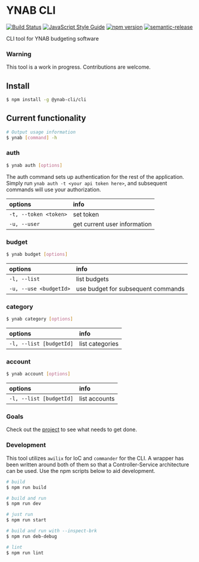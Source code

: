 # YNAB CLI

[![Build Status](https://travis-ci.org/Towerism/ynab-cli.svg?branch=master)](https://travis-ci.org/Towerism/ynab-cli)
[![JavaScript Style Guide](https://img.shields.io/badge/code_style-standard-brightgreen.svg)](https://standardjs.com)
[![npm version](https://badge.fury.io/js/%40ynab-cli%2Fcli.svg)](https://badge.fury.io/js/%40ynab-cli%2Fcli)
[![semantic-release](https://img.shields.io/badge/%20%20%F0%9F%93%A6%F0%9F%9A%80-semantic--release-e10079.svg)](https://github.com/semantic-release/semantic-release)

CLI tool for YNAB budgeting software

### Warning

This tool is a work in progress. Contributions are welcome.

## Install
``` bash
$ npm install -g @ynab-cli/cli
```

## Current functionality

``` bash
# Output usage information
$ ynab [command] -h

```

### auth

``` bash
$ ynab auth [options]
```

The auth command sets up authentication for the rest of the application. Simply
run `ynab auth -t <your api token here>`, and subsequent commands will use your
authorization.

| options               | info                         |
|:----------------------|:-----------------------------|
| `-t, --token <token>` | set token                    |
| `-u, --user`          | get current user information |

### budget

``` bash
$ ynab budget [options]
```

| options                | info                               |
|:-----------------------|:-----------------------------------|
| `-l, --list`           | list budgets                       |
| `-u, --use <budgetId>` | use budget for subsequent commands |

### category

``` bash
$ ynab category [options]
```

| options                 | info            |
|:------------------------|:----------------|
| `-l, --list [budgetId]` | list categories |

### account

``` bash
$ ynab account [options]
```

| options                 | info          |
|:------------------------|:--------------|
| `-l, --list [budgetId]` | list accounts |

### Goals

Check out the [project](https://github.com/Towerism/ynab-cli/projects/1) to see what needs to get done.

### Development

This tool utilizes `awilix` for IoC and `commander` for the CLI. A wrapper has
been written around both of them so that a Controller-Service architecture can
be used. Use the npm scripts below to aid development.

``` bash
# build
$ npm run build

# build and run
$ npm run dev

# just run
$ npm run start

# build and run with --inspect-brk
$ npm run deb-debug

# lint
$ npm run lint
```